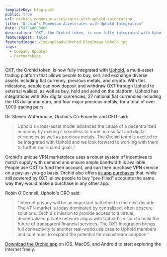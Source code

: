 ```yaml
---
templateKey: blog-post
public: true
url: orchids-momentum-accelerates-with-uphold-integration
title: "Orchid’s Momentum Accelerates with Uphold Integration"
date: 1597240800000
description: "OXT, the Orchid token, is now fully integrated with Uphold, a multi-asset trading platform that allows people to buy, sell, and exchange diverse assets including fiat currency, precious metals, and crypto."
featuredpost: false
featuredimage: /img/uploads/Orchid_BlogImage_Uphold.jpg
tags:
  - Company Updates
  - Partnerships
---
```


OXT, the Orchid token, is now fully integrated with [Uphold](https://uphold.com/en-us/), a multi-asset trading platform that allows people to buy, sell, and exchange diverse assets including fiat currency, precious metals, and crypto. With this milestone, people can now deposit and withdraw OXT through Uphold to external wallets, as well as buy, hold and send on the platform. Uphold has integrations with 30+ digital currencies, 27 national fiat currencies including the US dollar and euro, and four major precious metals, for a total of over 1,000 trading pairs.

Dr. Steven Waterhouse, Orchid's Co-Founder and CEO said: 
> Uphold's cross-asset model advances the cause of a decentralized economy by making it seamless to trade across fiat and digital currencies as well as precious metals. The Orchid team is excited to be integrated with Uphold and we look forward to working with them to further our shared goals."

Orchid's unique VPN marketplace uses a robust system of incentives to match supply with demand and ensure ample bandwidth is available. People use OXT to fund their account, and can then purchase VPN service on a pay-as-you-go basis. Orchid also offers [in-app purchases](/orchid-launches-in-apple-app-store/) that, while still powered by OXT, allow people to buy "pre-filled" accounts the same way they would make a purchase in any other app.

Robin O'Connell, Uphold's CRO said: 
> "Internet privacy will be an important battlefield in the next decade. The VPN market is today dominated by centralized, often obscure solutions. Orchid's mission to provide access to a virtual, decentralized private network aligns with Uphold's vision to build the future of transparent financial services. The OXT integration brings full connectivity to another real-world use case to Uphold members and continues to expand the potential for mainstream adoption."

[Download the Orchid app](https://www.orchid.com/download) on iOS, MacOS, and Android to start exploring the Internet freely.
